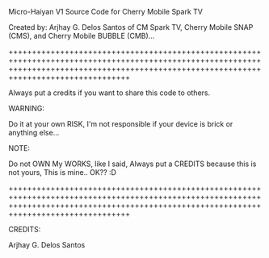Micro-Haiyan V1 Source Code for Cherry Mobile Spark TV

Created by: Arjhay G. Delos Santos of CM Spark TV, Cherry Mobile SNAP (CMS), and Cherry Mobile BUBBLE (CMB)...


++++++++++++++++++++++++++++++++++++++++++++++++++++++++++++++++++++++++++++++++++++++++++++++++++++++++++++++++++++++++++++++++++++++++++++++++++++++++++++++++++++++++++++++++++++++++++++

Always put a credits if you want to share this code to others. 



WARNING:

Do it at your own RISK, I'm not responsible if your device is brick or anything else...


NOTE:

Do not OWN My WORKS, like I said, Always put a CREDITS because this is not yours, This is mine.. OK?? :D

++++++++++++++++++++++++++++++++++++++++++++++++++++++++++++++++++++++++++++++++++++++++++++++++++++++++++++++++++++++++++++++++++++++++++++++++++++++++++++++++++++++++++++++++++++++++++++


CREDITS:

Arjhay G. Delos Santos
